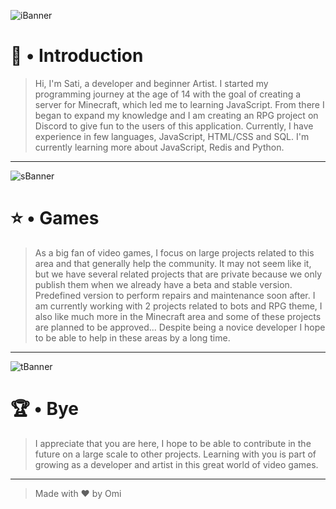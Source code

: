 <!--== Introduction Banner ==-->

![iBanner](https://i.redd.it/htresoq1ubz41.png)

<!--=== Introduction ===-->

# 👋 • Introduction

> Hi, I'm Sati, a developer and beginner Artist. I started my programming journey at the age of 14 with the goal of creating a server for Minecraft, which led me to learning JavaScript. From there I began to expand my knowledge and I am creating an RPG project on Discord to give fun to the users of this application.
> Currently, I have experience in few languages, JavaScript, HTML/CSS and SQL. I'm currently learning more about JavaScript, Redis and Python.

---

<!--=== Second Banner ==-->

![sBanner](https://i.redd.it/bx5x3almcek01.jpg)

<!--=== Discord ===-->

# ⭐ • Games

> As a big fan of video games, I focus on large projects related to this area and that generally help the community. It may not seem like it, but we have several related projects that are private because we only publish them when we already have a beta and stable version. Predefined version to perform repairs and maintenance soon after.
> I am currently working with 2 projects related to bots and RPG theme, I also like much more in the Minecraft area and some of these projects are planned to be approved... Despite being a novice developer I hope to be able to help in these areas by a long time.

--- 

<!---=== Third Banner ===-->

![tBanner](https://i.pinimg.com/originals/46/0c/bd/460cbd085e34e1610880f1b34ec8e79e.png)

# 🏆 • Bye

> I appreciate that you are here, I hope to be able to contribute in the future on a large scale to other projects.
> Learning with you is part of growing as a developer and artist in this great world of video games.

---

> Made with ❤ by Omi
